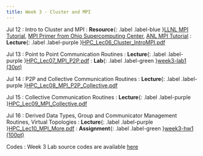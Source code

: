 ```yaml
---
title: Week 3 - Cluster and MPI
---
```


Jul 12
: Intro to Cluster and MPI
: **Resource**{: .label .label-blue }[LLNL MPI Tutorial](https://hpc-tutorials.llnl.gov/mpi/), [MPI Primer from Ohio Supercomputing Center](https://scc.ustc.edu.cn/zlsc/cxyy/200910/W020100308601029831903.pdf), [ANL MPI Tutorial](https://www.mcs.anl.gov/research/projects/mpi/tutorial/index.html)
: **Lecture**{: .label .label-purple }[HPC_Lec06_Cluster_IntroMPI.pdf](../slides/HPC_Lec06_Cluster_IntroMPI.pdf)

Jul 13
: Point to Point Communication Routines
: **Lecture**{: .label .label-purple }[HPC_Lec07_MPI_P2P.pdf](../slides/HPC_Lec07_MPI_P2P.pdf)
: **Lab**{: .label .label-green }[week3-lab1 (30pt)](../assignments/week3_lab1)

Jul 14
: P2P and Collective Communication Routines
: **Lecture**{: .label .label-purple }[HPC_Lec08_MPI_P2P_Collective.pdf](../slides/HPC_Lec08_MPI_P2P_Collective.pdf)

Jul 15
: Collective Communication Routines
: **Lecture**{: .label .label-purple }[HPC_Lec09_MPI_Collective.pdf](../slides/HPC_Lec09_MPI_Collective.pdf)

Jul 16
: Derived Data Types, Group and Communicator Management Routines, Virtual Topologies
: **Lecture**{: .label .label-purple }[HPC_Lec10_MPI_More.pdf](../slides/HPC_Lec10_MPI_More.pdf)
: **Assignment**{: .label .label-green }[week3-hw1 (100pt)](../assignments/week3_hw1)

Codes
: Week 3 Lab source codes are available [here](https://github.com/BioHPC/HPC-GIST-Summer2021/tree/main/codes/week3)
